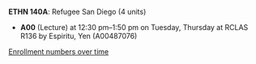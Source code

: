 **ETHN 140A**: Refugee San Diego (4 units)

- **A00** (Lecture) at 12:30 pm–1:50 pm on Tuesday, Thursday at RCLAS R136 by Espiritu, Yen (A00487076)

[Enrollment numbers over time](./ETHN140A.tsv)
